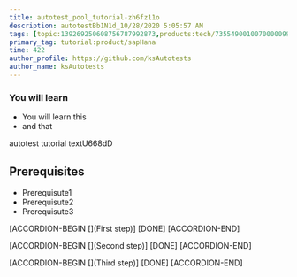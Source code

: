 ```yaml
---
title: autotest_pool_tutorial-zh6fz11o
description: autotestBb1N1d_10/28/2020 5:05:57 AM
tags: [topic:139269250608756787992873,products:tech/73554900100700000996,tutorial:experience/advanced]
primary_tag: tutorial:product/sapHana
time: 422
author_profile: https://github.com/ksAutotests
author_name: ksAutotests
---
```

### You will learn
- You will learn this
- and that

autotest tutorial textU668dD

## Prerequisites
- Prerequisute1
- Prerequisute2
- Prerequisute3

[ACCORDION-BEGIN [](First step)]
[DONE]
[ACCORDION-END]

[ACCORDION-BEGIN [](Second step)]
[DONE]
[ACCORDION-END]

[ACCORDION-BEGIN [](Third step)]
[DONE]
[ACCORDION-END]

